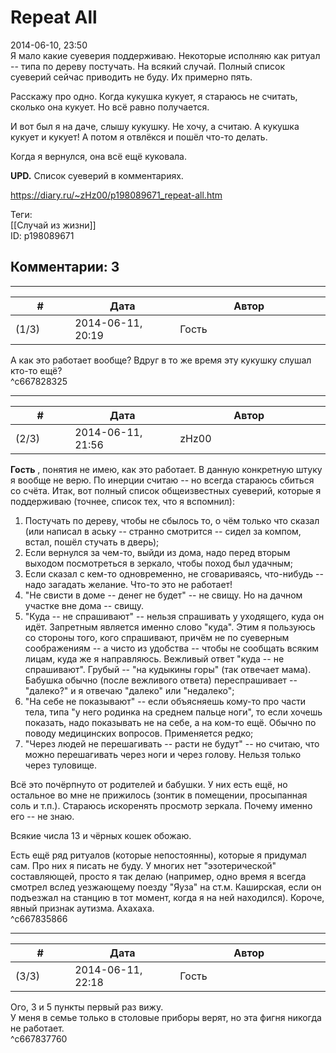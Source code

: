 Repeat All
==========

  
2014-06-10, 23:50  
 Я мало какие суеверия поддерживаю. Некоторые исполняю как ритуал -- типа по дереву постучать. На всякий случай. Полный список суеверий сейчас приводить не буду. Их примерно пять.   
   
 Расскажу про одно. Когда кукушка кукует, я стараюсь не считать, сколько она кукует. Но всё равно получается.   
   
 И вот был я на даче, слышу кукушку. Не хочу, а считаю. А кукушка кукует и кукует! А потом я отвлёкся и пошёл что-то делать.   
   
 Когда я вернулся, она всё ещё куковала.   
   
  **UPD.**  Список суеверий в комментариях.   
  
<https://diary.ru/~zHz00/p198089671_repeat-all.htm>  
  
Теги:  
[[Случай из жизни]]  
ID: p198089671  


Комментарии: 3
--------------

  


---



|         #         |              Дата              |                     Автор                     |           ID           |
| --- | --- | --- | --- |
| (1/3) | 2014-06-11, 20:19 | Гость | c667828325 |

  
 А как это работает вообще? Вдруг в то же время эту кукушку слушал кто-то ещё?   
 ^c667828325

---



|         #         |              Дата              |                     Автор                     |           ID           |
| --- | --- | --- | --- |
| (2/3) | 2014-06-11, 21:56 | zHz00 | c667835866 |

  
  **Гость**  , понятия не имею, как это работает. В данную конкретную штуку я вообще не верю. По инерции считаю -- но всегда стараюсь сбиться со счёта. Итак, вот полный список общеизвестных суеверий, которые я поддерживаю (точнее, список тех, что я вспомнил):   
 1) Постучать по дереву, чтобы не сбылось то, о чём только что сказал (или написал в аську -- странно смотрится -- сидел за компом, встал, пошёл стучать в дверь);   
 2) Если вернулся за чем-то, выйди из дома, надо перед вторым выходом посмотреться в зеркало, чтобы поход был удачным;   
 3) Если сказал с кем-то одновременно, не сговариваясь, что-нибудь -- надо загадать желание. Что-то это не работает!   
 4) "Не свисти в доме -- денег не будет" -- не свищу. Но на дачном участке вне дома -- свищу.   
 5) "Куда -- не спрашивают" -- нельзя спрашивать у уходящего, куда он идёт. Запретным является именно слово "куда". Этим я пользуюсь со стороны того, кого спрашивают, причём не по суеверным соображениям -- а чисто из удобства -- чтобы не сообщать всяким лицам, куда же я направляюсь. Вежливый ответ "куда -- не спрашивают". Грубый -- "на кудыкины горы" (так отвечает мама). Бабушка обычно (после вежливого ответа) переспрашивает -- "далеко?" и я отвечаю "далеко" или "недалеко";   
 6) "На себе не показывают" -- если объясняешь кому-то про части тела, типа "у него родинка на среднем пальце ноги", то если хочешь показать, надо показывать не на себе, а на ком-то ещё. Обычно по поводу медицинских вопросов. Применяется редко;   
 7) "Через людей не перешагивать -- расти не будут" -- но считаю, что можно перешагивать через ноги и через голову. Нельзя только через туловище.   
   
 Всё это почёрпнуто от родителей и бабушки. У них есть ещё, но остальное во мне не прижилось (зонтик в помещении, просыпанная соль и т.п.). Стараюсь искоренять просмотр зеркала. Почему именно его -- не знаю.   
   
 Всякие числа 13 и чёрных кошек обожаю.   
   
 Есть ещё ряд ритуалов (которые непостоянны), которые я придумал сам. Про них я писать не буду. У многих нет "эзотерической" составляющей, просто я так делаю (например, одно время я всегда смотрел вслед уезжающему поезду "Яуза" на ст.м. Каширская, если он подъезжал на станцию в тот момент, когда я на ней находился). Короче, явный признак аутизма. Ахахаха.   
 ^c667835866

---



|         #         |              Дата              |                     Автор                     |           ID           |
| --- | --- | --- | --- |
| (3/3) | 2014-06-11, 22:18 | Гость | c667837760 |

  
 Ого, 3 и 5 пункты первый раз вижу.   
 У меня в семье только в столовые приборы верят, но эта фигня никогда не работает.   
 ^c667837760